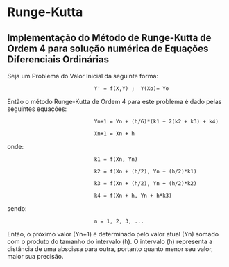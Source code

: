 # Runge-Kutta
## Implementação do Método de Runge-Kutta de Ordem 4 para solução numérica de Equações Diferenciais Ordinárias


Seja um Problema do Valor Inicial da seguinte forma:
  
                                Y' = f(X,Y) ;  Y(Xo)= Yo


Então o método Runge-Kutta de Ordem 4 para este problema é dado pelas seguintes equações:
                                     
                                     
                                Yn+1 = Yn + (h/6)*(k1 + 2(k2 + k3) + k4)
                                      
                                Xn+1 = Xn + h
                                     
onde:                                     
                                     
                                k1 = f(Xn, Yn)
                                        
                                k2 = f(Xn + (h/2), Yn + (h/2)*k1)
                                        
                                k3 = f(Xn + (h/2), Yn + (h/2)*k2)
                                        
                                k4 = f(Xn + h, Yn + h*k3)
                                     

sendo:

                                n = 1, 2, 3, ...
                                
Então, o próximo valor (Yn+1) é determinado pelo valor atual (Yn) somado com o produto do tamanho do intervalo (h).
O intervalo (h) representa a distância de uma abscissa para outra, portanto quanto menor seu valor, maior sua precisão. 
